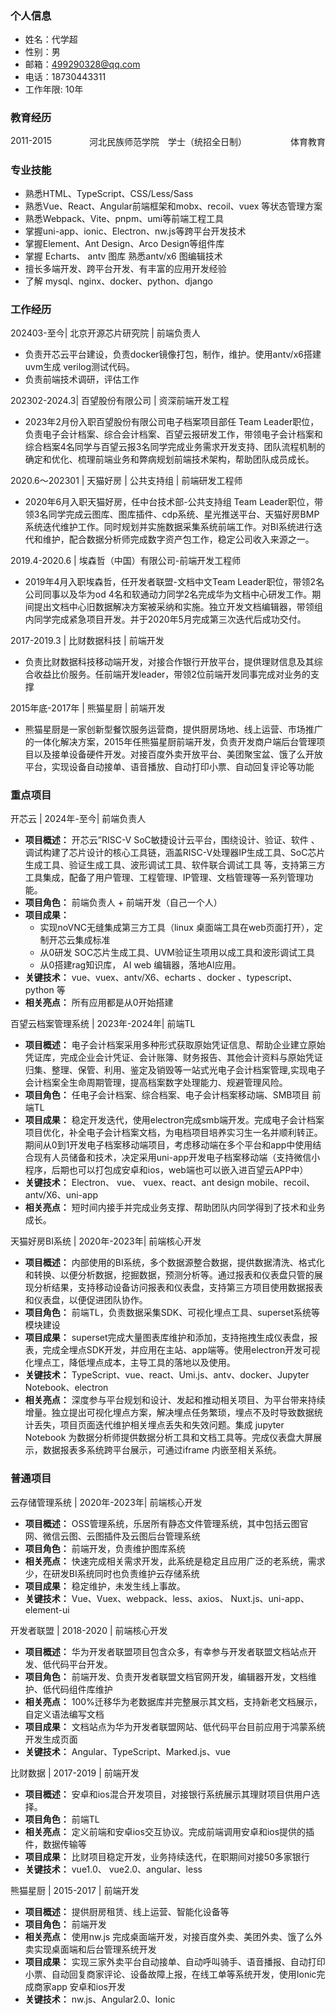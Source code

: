 ### 个人信息
- 姓名：代学超
- 性别：男
- 邮箱：499290328@qq.com
- 电话：18730443311
- 工作年限: 10年   
### 教育经历
<div style="display: flex;text-align: center;">
    <span style="flex: 1;text-align: left;">2011-2015</span>
    <span style="flex: 1;text-align: left;">河北民族师范学院</span>
    <span style="flex: 1;text-align: center;">学士（统招全日制）</span>
    <span style="flex: 1;text-align: right;">体育教育</span>
</div>

### 专业技能
- 熟悉HTML、TypeScript、CSS/Less/Sass
- 熟悉Vue、React、Angular前端框架和mobx、recoil、vuex 等状态管理方案
- 熟悉Webpack、Vite、pnpm、umi等前端工程工具
- 掌握uni-app、ionic、Electron、nw.js等跨平台开发技术
- 掌握Element、Ant Design、Arco Design等组件库
- 掌握 Echarts、 antv 图库 熟悉antv/x6 图编辑技术
- 擅长多端开发、跨平台开发、有丰富的应用开发经验
- 了解 mysql、nginx、docker、python、django
### 工作经历
202403-至今| 北京开源芯片研究院 | 前端负责人

- 负责开芯云平台建设，负责docker镜像打包，制作，维护。使用antv/x6搭建uvm生成 verilog测试代码。
- 负责前端技术调研，评估工作

202302-2024.3| 百望股份有限公司 | 资深前端开发工程

- 2023年2月份入职百望股份有限公司电子档案项目部任 Team Leader职位，负责电子会计档案、综合会计档案、百望云报研发工作，带领电子会计档案和综合档案4名同学与百望云报3名同学完成业务需求开发支持、团队流程机制的确定和优化、梳理前端业务和弊病规划前端技术架构，帮助团队成员成长。

2020.6～202301 | 天猫好房 |  公共支持组 | 前端研发工程师

- 2020年6月入职天猫好房，任中台技术部-公共支持组  Team Leader职位，带领3名同学完成云图库、图库插件、cdp系统、星光推送平台、天猫好房BMP系统迭代维护工作。同时规划并实施数据采集系统前端工作。对BI系统进行迭代和维护，配合数据分析师完成数字资产包工作，稳定公司收入来源之一。

2019.4-2020.6  | 埃森哲（中国）有限公司-前端开发工程师

- 2019年4月入职埃森哲，任开发者联盟-文档中文Team Leader职位，带领2名公司同事以及华为od 4名和软通动力同学2名完成华为文档中心研发工作。期间提出文档中心旧数据解决方案被采纳和实施。独立开发文档编辑器，带领组内同学完成紧急项目开发。并于2020年5月完成第三次迭代后成功交付。

2017-2019.3 | 比财数据科技 | 前端开发
- 负责比财数据科技移动端开发，对接合作银行开放平台，提供理财信息及其综合收益比价服务。任前端开发leader，带领2位前端开发同事完成对业务的支撑

2015年底-2017年 | 熊猫星厨 | 前端开发
- 熊猫星厨是一家创新型餐饮服务运营商，提供厨房场地、线上运营、市场推广的一体化解决方案，2015年任熊猫星厨前端开发，负责开发商户端后台管理项目以及接单设备硬件开发。对接百度外卖开放平台、美团聚宝盆、饿了么开放平台，实现设备自动接单、语音播放、自动打印小票、自动回复评论等功能
### 重点项目
开芯云 | 2024年-至今| 前端负责人
- **项目概述：** 开芯云”RISC-V SoC敏捷设计云平台，围绕设计、验证、软件
、调试构建了芯⽚设计的核⼼⼯具链，涵盖RISC-V处理器IP⽣成⼯具、SoC芯⽚⽣成⼯具、验证⽣成⼯具、波形调试⼯具、软件联合调试⼯具
等，⽀持第三⽅⼯具集成，配备了⽤户管理、⼯程管理、IP管理、⽂档管理等⼀系列管理功能。
- **项目角色：** 前端负责人 + 前端开发（自己一个人）
- **项目成果：** 
    - 实现noVNC⽆缝集成第三⽅⼯具（linux 桌面端工具在web页面打开），定制开芯云集成标准 
    - 从0研发 SOC芯⽚⽣成⼯具、UVM验证⽣项⽤以成⼯具和波形调试工具
    - 从0搭建rag知识库， AI web 编辑器，落地AI应用。
- **关键技术：**  vue、vuex、antv/X6、echarts 、docker 、typescript、python 等
- **相关亮点：** 所有应用都是从0开始搭建


百望云档案管理系统 | 2023年-2024年| 前端TL
- **项目概述：** 电子会计档案采用多种形式获取原始凭证信息、帮助企业建立原始凭证库，完成企业会计凭证、会计账簿、财务报告、其他会计资料与原始凭证归集、整理、保管、利用、鉴定及销毁等一站式光电子会计档案管理,实现电子会计档案全生命周期管理，提高档案数字处理能力、规避管理风险。
- **项目角色：** 任电子会计档案、综合档案、电子会计档案移动端、SMB项目 前端TL
- **项目成果：** 稳定开发迭代，使用electron完成smb端开发。完成电子会计档案项目优化，补全电子会计档案文档，为电档项目培养实习生一名并顺利转正。期间从0到1开发电子档案移动端项目，考虑移动端在多个平台和app中使用结合现有人员储备和技术，决定采用uni-app开发电子档案移动端（支持微信小程序，后期也可以打包成安卓和ios，web端也可以嵌入进百望云APP中）
- **关键技术：** Electron、 vue、 vuex、react、ant design mobile、recoil、antv/X6、uni-app
- **相关亮点：** 短时间内接手并完成业务支撑、帮助团队内同学得到了技术和业务成长。

天猫好房BI系统 | 2020年-2023年| 前端核心开发
 - **项目概述：** 内部使用的BI系统，多个数据源整合数据，提供数据清洗、格式化和转换、以便分析数据，挖掘数据，预测分析等。通过报表和仪表盘只管的展现分析结果，支持移动设备访问报表和仪表盘，支持第三方项目使用数据报表和仪表盘，以便促进团队协作。
 - **项目角色：**  前端TL，负责数据采集SDK、可视化埋点工具、superset系统等模块建设
 - **项目成果：** superset完成大量图表库维护和添加，支持拖拽生成仪表盘，报表，完成全埋点SDK开发，并应用在主站、app端等。使用electron开发可视化埋点工，降低埋点成本，主导工具的落地以及使用。
 - **关键技术：** TypeScript、vue、react、Umi.js、antv、docker、Jupyter Notebook、electron
 - **相关亮点：** 深度参与平台规划和设计、发起和推动相关项目、为平台带来持续增量。独立提出可视化埋点方案，解决埋点任务繁琐，埋点不及时导致数据统计丢失，项目页面迭代维护相关埋点丢失和失效问题。集成 jupyter Notebook 为数据分析师提供数据分析工具和文档工具等。完成仪表盘大屏展示，数据报表多系统跨平台展示，可通过iframe 内嵌至相关系统。

### 普通项目

云存储管理系统 | 2020年-2023年| 前端核心开发
- **项目概述：** OSS管理系统，乐居所有静态文件管理系统，其中包括云图官网、微信云图、云图插件及云图后台管理系统
- **项目角色：** 前端开发，负责维护图库系统
- **相关亮点：** 快速完成相关需求开发，此系统是稳定且应用广泛的老系统，需求少，在研发BI系统同时也负责维护云存储系统
- **项目成果：** 稳定维护，未发生线上事故。
- **关键技术：** Vue、Vuex、webpack、less、axios、 Nuxt.js、uni-app、element-ui

开发者联盟 | 2018-2020 | 前端核心开发
- **项目概述：** 华为开发者联盟项目包含众多，有幸参与开发者联盟文档站点开发、低代码平台开发。
- **项目角色：** 前端开发、负责开发者联盟文档官网开发，编辑器开发，文档维护、低代码组件库维护
- **相关亮点：** 100%迁移华为老数据库并完整展示其文档，支持新老文档展示，自定义语法编写文档
- **项目成果：** 文档站点为华为开发者联盟网站、低代码平台目前应用于鸿蒙系统开发生成页面
- **关键技术：** Angular、TypeScript、Marked.js、vue

比财数据 | 2017-2019 | 前端开发
- **项目概述：** 安卓和ios混合开发项目，对接银行系统展示其理财项目供用户选择。
- **项目角色：** 前端TL
- **相关亮点：** 定义前端和安卓ios交互协议。完成前端调用安卓和ios提供的插件，数据传输等
- **项目成果：** 比财项目稳定开发，业务持续迭代，在职期间对接50多家银行
- **关键技术：** vue1.0、 vue2.0、angular、less

熊猫星厨 | 2015-2017 | 前端开发
- **项目概述：** 提供厨房租赁、线上运营、智能化设备等
- **项目角色：** 前端开发
- **相关亮点：** 使用nw.js 完成桌面端开发，对接百度外卖、美团外卖、饿了么外卖实现桌面端和后台管理系统开发
- **项目成果：** 实现三家外卖平台自动接单、自动呼叫骑手、语音播报、自动打印小票、自动回复商家评论、设备故障上报，在线工单等系统开发，使用Ionic完成商家app 安卓和ios开发
- **关键技术：** nw.js、Angular2.0、Ionic